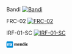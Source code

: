Bandi
[![Bandi](https://nokycucwgzweensacwfy.supabase.co/functions/v1/get_project_badge?projectId=1013)](https://nokycucwgzweensacwfy.supabase.co/functions/v1/get_project_url?projectId=1013)

FRC-02
[![FRC-02](https://nokycucwgzweensacwfy.supabase.co/functions/v1/get_project_badge?projectId=1015)](https://nokycucwgzweensacwfy.supabase.co/functions/v1/get_project_url?projectId=1015)

IRF-01-SC
[![IRF-01-SC](https://nokycucwgzweensacwfy.supabase.co/functions/v1/get_project_badge?projectId=1020)](https://nokycucwgzweensacwfy.supabase.co/functions/v1/get_project_url?projectId=1020)


![Alt text](download.png)
